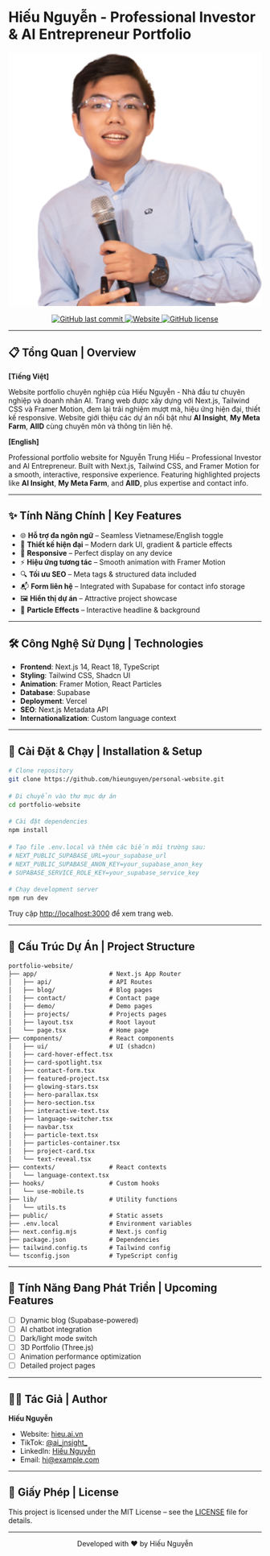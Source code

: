 # Hiếu Nguyễn - Professional Investor & AI Entrepreneur Portfolio

<p align="center">
  <img src="public/og-image.png" alt="Hiếu Nguyễn Portfolio" width="600" />
</p>

<p align="center">
  <a href="https://github.com/hieunguyen/personal-website">
    <img src="https://img.shields.io/github/last-commit/hieunguyen/personal-website" alt="GitHub last commit" />
  </a>
  <a href="https://hieu.ai.vn">
    <img src="https://img.shields.io/website?url=https%3A%2F%2Fhieu.ai.vn" alt="Website" />
  </a>
  <a href="https://github.com/hieunguyen/personal-website/blob/main/LICENSE">
    <img src="https://img.shields.io/github/license/hieunguyen/personal-website" alt="GitHub license" />
  </a>
</p>

---

## 📋 Tổng Quan | Overview

**\[Tiếng Việt]**

Website portfolio chuyên nghiệp của Hiếu Nguyễn - Nhà đầu tư chuyên nghiệp và doanh nhân AI. Trang web được xây dựng với Next.js, Tailwind CSS và Framer Motion, đem lại trải nghiệm mượt mà, hiệu ứng hiện đại, thiết kế responsive. Website giới thiệu các dự án nổi bật như **AI Insight**, **My Meta Farm**, **AIID** cùng chuyên môn và thông tin liên hệ.

**\[English]**

Professional portfolio website for Nguyễn Trung Hiếu – Professional Investor and AI Entrepreneur. Built with Next.js, Tailwind CSS, and Framer Motion for a smooth, interactive, responsive experience. Featuring highlighted projects like **AI Insight**, **My Meta Farm**, and **AIID**, plus expertise and contact info.

---

## ✨ Tính Năng Chính | Key Features

* 🌐 **Hỗ trợ đa ngôn ngữ** – Seamless Vietnamese/English toggle
* 🎨 **Thiết kế hiện đại** – Modern dark UI, gradient & particle effects
* 📱 **Responsive** – Perfect display on any device
* ⚡ **Hiệu ứng tương tác** – Smooth animation with Framer Motion
* 🔍 **Tối ưu SEO** – Meta tags & structured data included
* 📬 **Form liên hệ** – Integrated with Supabase for contact info storage
* 🖼️ **Hiển thị dự án** – Attractive project showcase
* 🌟 **Particle Effects** – Interactive headline & background

---

## 🛠️ Công Nghệ Sử Dụng | Technologies

* **Frontend**: Next.js 14, React 18, TypeScript
* **Styling**: Tailwind CSS, Shadcn UI
* **Animation**: Framer Motion, React Particles
* **Database**: Supabase
* **Deployment**: Vercel
* **SEO**: Next.js Metadata API
* **Internationalization**: Custom language context

---

## 🚀 Cài Đặt & Chạy | Installation & Setup

```bash
# Clone repository
git clone https://github.com/hieunguyen/personal-website.git

# Di chuyển vào thư mục dự án
cd portfolio-website

# Cài đặt dependencies
npm install

# Tạo file .env.local và thêm các biến môi trường sau:
# NEXT_PUBLIC_SUPABASE_URL=your_supabase_url
# NEXT_PUBLIC_SUPABASE_ANON_KEY=your_supabase_anon_key
# SUPABASE_SERVICE_ROLE_KEY=your_supabase_service_key

# Chạy development server
npm run dev
```

Truy cập [http://localhost:3000](http://localhost:3000) để xem trang web.

---

## 📁 Cấu Trúc Dự Án | Project Structure

```plaintext
portfolio-website/
├── app/                    # Next.js App Router
│   ├── api/                # API Routes
│   ├── blog/               # Blog pages
│   ├── contact/            # Contact page
│   ├── demo/               # Demo pages
│   ├── projects/           # Projects pages
│   ├── layout.tsx          # Root layout
│   └── page.tsx            # Home page
├── components/             # React components
│   ├── ui/                 # UI (shadcn)
│   ├── card-hover-effect.tsx
│   ├── card-spotlight.tsx
│   ├── contact-form.tsx
│   ├── featured-project.tsx
│   ├── glowing-stars.tsx
│   ├── hero-parallax.tsx
│   ├── hero-section.tsx
│   ├── interactive-text.tsx
│   ├── language-switcher.tsx
│   ├── navbar.tsx
│   ├── particle-text.tsx
│   ├── particles-container.tsx
│   ├── project-card.tsx
│   └── text-reveal.tsx
├── contexts/               # React contexts
│   └── language-context.tsx
├── hooks/                  # Custom hooks
│   └── use-mobile.ts
├── lib/                    # Utility functions
│   └── utils.ts
├── public/                 # Static assets
├── .env.local              # Environment variables
├── next.config.mjs         # Next.js config
├── package.json            # Dependencies
├── tailwind.config.ts      # Tailwind config
└── tsconfig.json           # TypeScript config
```

---

## 📝 Tính Năng Đang Phát Triển | Upcoming Features

* [ ] Dynamic blog (Supabase-powered)
* [ ] AI chatbot integration
* [ ] Dark/light mode switch
* [ ] 3D Portfolio (Three.js)
* [ ] Animation performance optimization
* [ ] Detailed project pages

---

## 👨‍💻 Tác Giả | Author

**Hiếu Nguyễn**

* Website: [hieu.ai.vn](https://hieu.ai.vn)
* TikTok: [@ai\_insight\_](https://tiktok.com/@ai_insight_)
* LinkedIn: [Hiếu Nguyễn](https://linkedin.com/in/hieunguyen)
* Email: [hi@example.com](mailto:hi@example.com)

---

## 📄 Giấy Phép | License

This project is licensed under the MIT License – see the [LICENSE](LICENSE) file for details.

---

<p align="center">
  Developed with ❤️ by Hiếu Nguyễn
</p>
